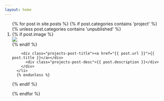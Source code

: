 ```yaml
---
layout: home
---
```

<ol>{% for post in site.posts %}
  {% if post.categories contains 'project' %}
      {% unless post.categories contains 'unpublished' %}
      <li class="projects-post-item">
        <div>
          {% if post.image %}
            <div class="projects-post-img-container">
              <img class="projects-post-img" src="{{ post.image }}" />
            </div>
          {% endif %}

        <div class="projects-post-title"><a href="{{ post.url }}">{{ post.title }}</a></div>
          <div class="projects-post-desc">{{ post.description }}</div>
        </div>
      </li>
      {% endunless %}
  {% endif %}

{% endfor %}
</ol>

<p></p>
